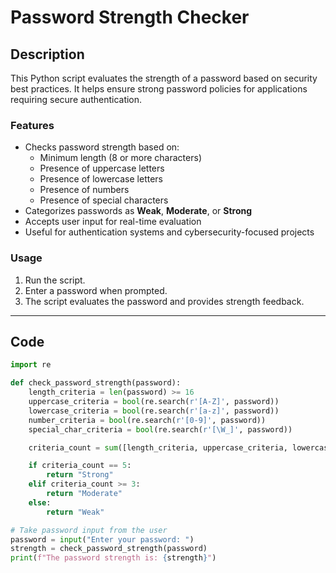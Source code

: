 # Password Strength Checker

## Description
This Python script evaluates the strength of a password based on security best practices. It helps ensure strong password policies for applications requiring secure authentication.

### Features
- Checks password strength based on:
  - Minimum length (8 or more characters)
  - Presence of uppercase letters
  - Presence of lowercase letters
  - Presence of numbers
  - Presence of special characters
- Categorizes passwords as **Weak**, **Moderate**, or **Strong**
- Accepts user input for real-time evaluation
- Useful for authentication systems and cybersecurity-focused projects

### Usage
1. Run the script.
2. Enter a password when prompted.
3. The script evaluates the password and provides strength feedback.

---

## Code
```python
import re

def check_password_strength(password):
    length_criteria = len(password) >= 16
    uppercase_criteria = bool(re.search(r'[A-Z]', password))
    lowercase_criteria = bool(re.search(r'[a-z]', password))
    number_criteria = bool(re.search(r'[0-9]', password))
    special_char_criteria = bool(re.search(r'[\W_]', password))

    criteria_count = sum([length_criteria, uppercase_criteria, lowercase_criteria, number_criteria, special_char_criteria])

    if criteria_count == 5:
        return "Strong"
    elif criteria_count >= 3:
        return "Moderate"
    else:
        return "Weak"

# Take password input from the user
password = input("Enter your password: ")
strength = check_password_strength(password)
print(f"The password strength is: {strength}")
